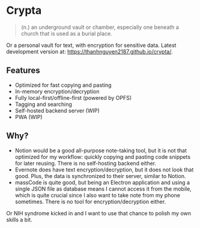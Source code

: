 # Crypta

> (n.) an underground vault or chamber, especially one beneath a church that is used as a burial place.

Or a personal vault for text, with encryption for sensitive data. Latest
development version at: https://thanhnguyen2187.github.io/crypta/.

## Features

- Optimized for fast copying and pasting
- In-memory encryption/decryption
- Fully local-first/offline-first (powered by OPFS)
- Tagging and searching
- Self-hosted backend server (WIP)
- PWA (WIP)

## Why?

- Notion would be a good all-purpose note-taking tool, but it is not that
optimized for my workflow: quickly copying and pasting code snippets for later
reusing. There is no self-hosting backend either.
- Evernote does have text encryption/decryption, but it does not look that good.
Plus, the data is synchronized to their server, similar to Notion.
- massCode is quite good, but being an Electron application and using a single
JSON file as database means I cannot access it from the mobile, which is quite
crucial since I also want to take note from my phone sometimes. There is no tool
for encryption/decryption either.

Or NIH syndrome kicked in and I want to use that chance to polish my own skills
a bit.
